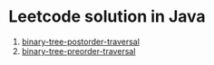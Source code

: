 # Leetcode solution in Java
1. [binary-tree-postorder-traversal](https://github.com/ZhouZehong/leetcode/blob/master/src/BinaryTreePostorderTraversal.java)
2. [binary-tree-preorder-traversal](https://github.com/ZhouZehong/leetcode/blob/master/src/BinaryTreePreorderTraversal.java)

